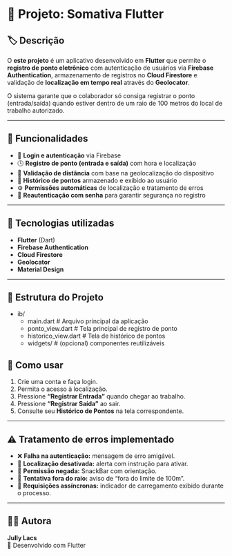 # 📘 Projeto: Somativa Flutter

## 🏷️ Descrição
O **este projeto** é um aplicativo desenvolvido em **Flutter** que permite o **registro de ponto eletrônico** com autenticação de usuários via **Firebase Authentication**, armazenamento de registros no **Cloud Firestore** e validação de **localização em tempo real** através do **Geolocator**.

O sistema garante que o colaborador só consiga registrar o ponto (entrada/saída) quando estiver dentro de um raio de 100 metros do local de trabalho autorizado.

---

## 🚀 Funcionalidades
- 🔐 **Login e autenticação** via Firebase  
- 🕓 **Registro de ponto (entrada e saída)** com hora e localização  
- 📍 **Validação de distância** com base na geolocalização do dispositivo  
- 📜 **Histórico de pontos** armazenado e exibido ao usuário  
- ⚙️ **Permissões automáticas** de localização e tratamento de erros  
- 🔄 **Reautenticação com senha** para garantir segurança no registro  

---

## 🧩 Tecnologias utilizadas
- **Flutter** (Dart)
- **Firebase Authentication**
- **Cloud Firestore**
- **Geolocator**
- **Material Design**

---

## 📂 Estrutura do Projeto

- ib/
  - main.dart # Arquivo principal da aplicação
  - ponto_view.dart # Tela principal de registro de ponto
  - historico_view.dart # Tela de histórico de pontos
  - widgets/ # (opcional) componentes reutilizáveis

## 📱 Como usar

1. Crie uma conta e faça login.  
2. Permita o acesso à localização.  
3. Pressione **“Registrar Entrada”** quando chegar ao trabalho.  
4. Pressione **“Registrar Saída”** ao sair.  
5. Consulte seu **Histórico de Pontos** na tela correspondente.

---

## ⚠️ Tratamento de erros implementado

- ❌ **Falha na autenticação:** mensagem de erro amigável.  
- 📍 **Localização desativada:** alerta com instrução para ativar.  
- 🚫 **Permissão negada:** SnackBar com orientação.  
- 📏 **Tentativa fora do raio:** aviso de “fora do limite de 100m”.  
- 🔄 **Requisições assíncronas:** indicador de carregamento exibido durante o processo.

---

## 👩‍💻 Autora

**Jully Lacs**  
📍 Desenvolvido com Flutter
